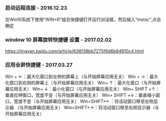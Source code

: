 ### 启动远程连接 - 2016.12.23
在Win10系统下使用“WIN+R”组合快捷键打开运行对话框，然后输入“mstsc",点击确定

### window 10 屏幕旋转快捷键 设置 - 2017.02.02
https://jingyan.baidu.com/article/636f38bb7275f6d6b84610c4.html

### 应用全屏快捷键 - 2017.03.27
Win + ←：最大化窗口到左侧的屏幕上（与开始屏幕应用无关）
Win + →：最大化窗口到右侧的屏幕上（与开始屏幕应用无关）
Win+ ↑：最大化窗口（与开始屏幕应用无关）
Win+ ↓：最小化窗口（与开始屏幕应用无关）
Win+ SHIFT +↑：垂直拉伸窗口，宽度不变（与开始屏幕应用无关）
Win+ SHIFT
+↓：垂直缩小窗口，宽度不变（与开始屏幕应用无关）
Win+SHIFT+←：将活动窗口移至左侧显示器
（与开始屏幕应用无关）
Win+SHIFT+→：将活动窗口移至右侧显示器（与开始屏幕应用无关）